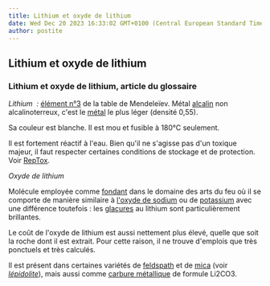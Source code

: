 ```yaml
---
title: Lithium et oxyde de lithium
date: Wed Dec 20 2023 16:33:02 GMT+0100 (Central European Standard Time)
author: postite
---
```


## Lithium et oxyde de lithium
### Lithium et oxyde de lithium, article du glossaire
 _Lithium  :_ [élément n°3](annexe1.html#li) de la table de Mendeleïev. Métal [alcalin](alcali.html) non alcalinoterreux, c'est le [métal](metal.html) le plus léger (densité 0,55).

Sa couleur est blanche. Il est mou et fusible à 180°C seulement.

Il est fortement réactif à l'eau. Bien qu'il ne s'agisse pas d'un toxique majeur, il faut respecter certaines conditions de stockage et de protection. Voir [RepTox](liensutiles.html#csst).

_Oxyde de lithium_

Molécule employée comme [fondant](fondant.html) dans le domaine des arts du feu où il se comporte de manière similaire à [l'oxyde de sodium](sodium.html) ou de [potassium](potassium.html) avec une différence toutefois : les [glaçures](glacure.html) au lithium sont particulièrement brillantes.

Le coût de l'oxyde de lithium est aussi nettement plus élevé, quelle que soit la roche dont il est extrait. Pour cette raison, il ne trouve d'emplois que très ponctuels et très calculés.

Il est présent dans certaines variétés de [feldspath](feldspath.html) et de [mica](mica.html) (voir _[lépidolite](lithium.html#lepidolite)_), mais aussi comme [carbure métallique](carbure.html#carburesmetalliques) de formule Li2CO3.


